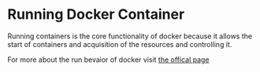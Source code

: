 # Running Docker Container

Running containers is the core functionality of docker because it allows the start of containers and acquisition of the resources and controlling it.

For more about the run bevaior of docker visit [the offical page](https://docs.docker.com/reference/run/)
